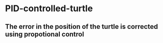 # PID-controlled-turtle

## The error in the position of the turtle is corrected using propotional control

